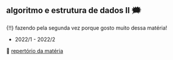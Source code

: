 ## algoritmo e estrutura de dados II 🗯️

{!!} fazendo pela segunda vez porque gosto muito dessa matéria! 

- 2022/1 - 2022/2

📌 [repertório da matéria](https://github.com/icei-pucminas/aeds2)
